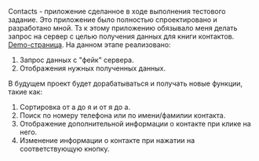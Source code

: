 Contacts - приложение сделанное в ходе выполнения тестового задание. Это приложение было полностью спроектировано и разработано мной. Тз к этому приложению обязывало меня делать запрос на сервер с целью получения данных для книги контактов.
[Demo-страница](https://sominiac.github.io/contacts/).
На данном этапе реализовано:
1. Запрос данных с "фейк" сервера.
2. Отображения нужных полученных данных.

В будущем проект будет дорабатываться и получать новые функции, такие как:
1. Сортировка от а до я и от я до а.
2. Поиск по номеру телефона или по имени/фамилии контакта.
3. Отображение дополнительной информации о контакте при клике на него.
4. Изменение информации о контакте при нажатии на соответствующую кнопку.